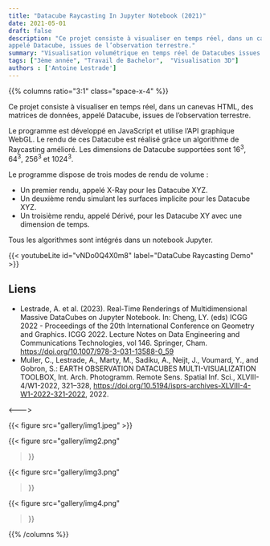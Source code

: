 ```yaml
---
title: "Datacube Raycasting In Jupyter Notebook (2021)"
date: 2021-05-01
draft: false
description: "Ce projet consiste à visualiser en temps réel, dans un canevas HTML, des matrices de données,
appelé Datacube, issues de l’observation terrestre."
summary: "Visualisation volumétrique en temps réel de Datacubes issues de satellites"
tags: ["3ème année", "Travail de Bachelor",  "Visualisation 3D"]
authors : ['Antoine Lestrade']
---
```


{{% columns ratio="3:1" class="space-x-4" %}} <!-- begin columns block -->

Ce projet consiste à visualiser en temps réel, dans un canevas HTML, des matrices de données,
appelé Datacube, issues de l’observation terrestre.

Le programme est développé en JavaScript et utilise l’API graphique WebGL.
Le rendu de ces Datacube est réalisé grâce un algorithme de Raycasting amélioré.
Les dimensions de Datacube supportées sont 16<sup>3</sup>, 64<sup>3</sup>, 256<sup>3</sup> et 1024<sup>3</sup>.

Le programme dispose de trois modes de rendu de volume :

* Un premier rendu, appelé X-Ray pour les Datacube XYZ.
* Un deuxième rendu simulant les surfaces implicite pour les Datacube XYZ.
* Un troisième rendu, appelé Dérivé, pour les Datacube XY avec une dimension de temps.

Tous les algorithmes sont intégrés dans un notebook Jupyter.

{{< youtubeLite id="vNDo0Q4X0m8" label="DataCube Raycasting Demo" >}}

## Liens
* Lestrade, A. et al. (2023). Real-Time Renderings of Multidimensional Massive DataCubes on Jupyter Notebook. In: Cheng, LY. (eds) ICGG 2022 - Proceedings of the 20th International Conference on Geometry and Graphics. ICGG 2022. Lecture Notes on Data Engineering and Communications Technologies, vol 146. Springer, Cham. https://doi.org/10.1007/978-3-031-13588-0_59
* Muller, C., Lestrade, A., Marty, M., Sadiku, A., Neijt, J., Voumard, Y., and Gobron, S.: EARTH OBSERVATION DATACUBES MULTI-VISUALIZATION TOOLBOX, Int. Arch. Photogramm. Remote Sens. Spatial Inf. Sci., XLVIII-4/W1-2022, 321–328, https://doi.org/10.5194/isprs-archives-XLVIII-4-W1-2022-321-2022, 2022.


<---> <!-- magic separator, between columns -->

<div class="[&>figure]:my-4">
{{< figure
src="gallery/img1.jpeg"
>}}

{{< figure
src="gallery/img2.png"
>}}

{{< figure
src="gallery/img3.png"
>}}

{{< figure
src="gallery/img4.png"
>}}
</div>

{{% /columns %}}